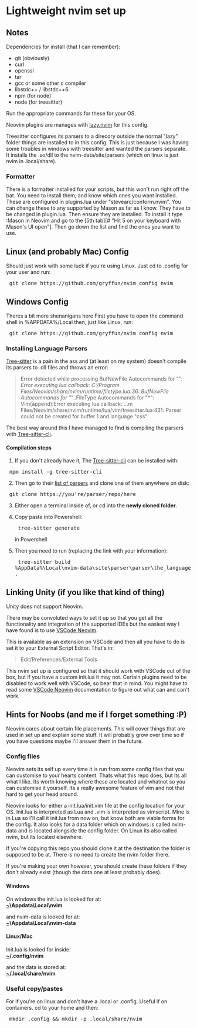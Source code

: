 # Lightweight nvim set up

## Notes
Dependencies for install (that I can remember):
- git (obviously)
- curl
- openssl
- tar
- gcc or some other c compiler
- libstdc++ / libstdc++6
- npm (for node)
- node (for treesitter)

Run the appropriate commands for these for your OS.

Neovim plugins are manages with [lazy.nvim](https://github.com/folke/lazy.nvim) for this config.

Treesitter configures its parsers to a direcory outside the normal "lazy" folder things are installed to in this config. This is just because I was having some troubles in windows with treesitter and wanted the parsers separate. It installs the .so/dll to the nvim-data/site/parsers (which on linux is just nvim in .local/share).

### Formatter
 There is a formatter installed for your scripts, but this won't run right off the bat. You need to install them, and know which ones you want installed. These are configured in plugins.lua under "stevearc/conform.nvim". You can change these to any supported by Mason as far as I know. They have to be changed in plugin.lua. Then ensure they are installed. To install it type :Mason in Neovim and go to the [5th tab][# "Hit 5 on your keyboard with Mason's UI open"]. Then go down the list and find the ones you want to use.


## Linux (and probably Mac) Config

Should just work with some luck if you're using Linux. Just cd to .config for your user and run:
<pre> git clone https://github.com/gryffun/nvim_config nvim </pre>

## Windows Config

Theres a bit more shenanigans here
First you have to open the command shell in %APPDATA%/Local then, just like Linux, run:
<pre> git clone https://github.com/gryffun/nvim_config nvim </pre>


### Installing Language Parsers
[Tree-sitter](https://github.com/nvim-treesitter/nvim-treesitter) is a pain in the ass and (at least on my system) doesn't compile its parsers to .dll files and throws an error:

> Error detected while processing BufNewFile Autocommands for "*":                                                        Error executing lua callback: C:/Program Files/Neovim/share/nvim/runtime/filetype.lua:36: BufNewFile Autocommands for "*"..FileType Autocommands for "*": Vim(append):Error executing lua callback: ...m Files/Neovim/share/nvim/runtime/lua/vim/treesitter.lua:431: Parser could not be created for buffer 1 and language "css"

The best way around this I have managed to find is compiling the parsers with [Tree-sitter-cli](https://github.com/tree-sitter/tree-sitter/blob/master/cli/README.md).
#### Compilation steps
1. If you don't already have it, The [Tree-sitter-cli](https://github.com/tree-sitter/tree-sitter/blob/master/cli/README.md) can be installed with:
<pre> npm install -g tree-sitter-cli </pre>

2. Then go to their [list of parsers](https://github.com/tree-sitter/tree-sitter/wiki/List-of-parsers) and clone one of them anywhere on disk:
<pre> git clone https://you're/parser/repo/here </pre>

3. Either open a terminal inside of, or cd into the **newly cloned folder**.

4. Copy paste into Powershell: <pre> tree-sitter generate </pre> in Powershell

5. Then you need to run (replacing the link with your information): <pre> tree-sitter build %AppData%\Local\nvim-data\site\parser\parser\the_language_name_in_lowecase.dll . </pre>


## Linking Unity (if you like that kind of thing)
Unity does not support Neovim.

There may be convoluted ways to set it up so that you get all the functionality and integration of the supported IDEs but the easiest way I have found is to use [VSCode Neovim](https://github.com/vscode-neovim/vscode-neovim).

This is available as an extension on VSCode and then all you have to do is set it to your External Script Editor. That's in:
> Edit/Preferences/External Tools

This nvim set up is configured so that it should work with VSCode out of the box, but if you have a custom init.lua it may not. Certain plugins need to be disabled to work well with VSCode, so bear that in mind. You might have to read some [VSCode Neovim](https://github.com/vscode-neovim/vscode-neovim) documentation to figure out what can and can't work.


## Hints for Noobs (and me if I forget something :P)
Neovim cares about certain file placements. This will cover things that are used in set up and explain some stuff. It will probably grow over time so if you have questions maybe I'll answer them in the future.

### Config files
Neovim sets its self up every time it is run from some config files that you can customise to your hearts content. Thats what this repo does, but its all what I like. Its worth knowing where these are located and whatnot so you can customise it yourself. Its a really awesome feature of vim and not that hard to get your head around.

Neovim looks for either a init.lua/init.vim file at the config location for your OS. Init.lua is interpreted as Lua and .vim is interpreted as vimscript. Mine is in Lua so I'll call it init.lua from now on, but know both are viable forms for the config. It also looks for a data folder which on windows is called nvim-data and is located alongside the config folder. On Linux its also called nvim, but its located elsewhere.

If you're copying this repo you should clone it at the destination the folder is supposed to be at. There is no need to create the nvim folder there.

If you're making your own however, you should create these folders if they don't already exist (though the data one at least probably does).

#### Windows
On windows the init.lua is looked for at:<br>
**[~](# "Hint: If you didn't know, this is a shorthand for user home. On windows thats C:\Users\YOU!")\Appdata\Local\nvim**

and nvim-data is looked for at:<br>
**[~](# "Hint: If you didn't know, this is a shorthand for user home. On windows thats C:\Users\YOU!")\Appdata\Local\nvim-data**

#### Linux/Mac
Init.lua is looked for inside:<br>
**[~](# "Hint: If you didn't know, this is a shorthand for user home.")/.config/nvim**

and the data is stored at:<br>
**[~](# "Hint: If you didn't know, this is a shorthand for user home.")/.local/share/nvim**

### Useful copy/pastes

For if you're on linux and don't have a .local or .config. Useful if on containers. cd to your home and then:
<pre> mkdir .config && mkdir -p .local/share/nvim </pre>
